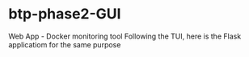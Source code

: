 # btp-phase2-GUI
Web App - Docker monitoring tool 
Following the TUI, here is the Flask applicatiom for the same purpose
